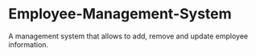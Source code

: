 # Employee-Management-System
A management system that allows to add, remove and update employee information.
